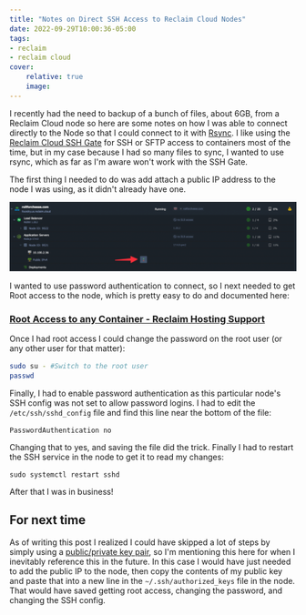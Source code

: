 ```yaml
---
title: "Notes on Direct SSH Access to Reclaim Cloud Nodes"
date: 2022-09-29T10:00:36-05:00
tags:
- reclaim
- reclaim cloud
cover:
    relative: true
    image: 
---
```


I recently had the need to backup of a bunch of files, about 6GB, from a Reclaim Cloud node so here are some notes on how I was able to connect directly to the Node so that I could connect to it with [Rsync](https://www.digitalocean.com/community/tutorials/how-to-use-rsync-to-sync-local-and-remote-directories). I like using the [Reclaim Cloud SSH Gate](https://support.reclaimhosting.com/hc/en-us/articles/4404920655127-Using-the-SSH-Gate) for SSH or SFTP access to containers most of the time, but in my case because I had so many files to sync, I wanted to use rsync, which as far as I'm aware won't work with the SSH Gate. 

The first thing I needed to do was add attach a public IP address to the node I was using, as it didn't already have one.

![Screenshot of the Reclaim Cloud interface](attach-ip.png)

I wanted to use password authentication to connect, so I next needed to get Root access to the node, which is pretty easy to do and documented here:

### [Root Access to any Container - Reclaim Hosting Support](https://support.reclaimhosting.com/hc/en-us/articles/4404920687383-Root-Access-to-any-Container)

Once I had root access I could change the password on the root user (or any other user for that matter):

``` bash
sudo su - #Switch to the root user
passwd
```

Finally, I had to enable password authentication as this particular node's SSH config was not set to allow password logins. I had to edit the `/etc/ssh/sshd_config` file and find this line near the bottom of the file:
```
PasswordAuthentication no
```

Changing that to yes, and saving the file did the trick. Finally I had to restart the SSH service in the node to get it to read my changes:

```
sudo systemctl restart sshd
```

After that I was in business!

## For next time

As of writing this post I realized I could have skipped a lot of steps by simply using a [public/private key pair](https://support.reclaimhosting.com/hc/en-us/articles/8421003621015-Generating-and-using-SSH-key-pairs), so I'm mentioning this here for when I inevitably reference this in the future. In this case I would have just needed to add the public IP to the node, then copy the contents of my public key and paste that into a new line in the `~/.ssh/authorized_keys` file in the node. That would have saved getting root access, changing the password, and changing the SSH config. 